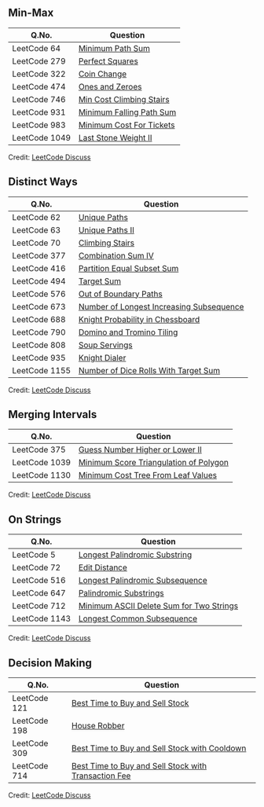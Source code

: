 ## Min-Max

| Q.No. | Question |
| --- | --- |
| LeetCode 64 | [Minimum Path Sum](https://grid47.xyz/posts/leetcode-64-minimum-path-sum-solution/) |
| LeetCode 279 | [Perfect Squares](https://grid47.xyz/posts/leetcode-279-perfect-squares-solution/) |
| LeetCode 322 | [Coin Change](https://grid47.xyz/posts/leetcode-322-coin-change-solution/) |
| LeetCode 474 | [Ones and Zeroes](https://grid47.xyz/posts/leetcode-474-ones-and-zeroes-solution/) |
| LeetCode 746 | [Min Cost Climbing Stairs](https://grid47.xyz/posts/leetcode-746-min-cost-climbing-stairs-solution/) |
| LeetCode 931 | [Minimum Falling Path Sum](https://grid47.xyz/posts/leetcode-931-minimum-falling-path-sum-solution/) |
| LeetCode 983 | [Minimum Cost For Tickets](https://grid47.xyz/posts/leetcode-983-minimum-cost-for-tickets-solution/) |
| LeetCode 1049 | [Last Stone Weight II](https://grid47.xyz/posts/leetcode-1049-last-stone-weight-ii-solution/) |

Credit: [LeetCode Discuss](https://leetcode.com/discuss/general-discussion/458695/dynamic-programming-patterns#Decision-Making)

## Distinct Ways

| Q.No. | Question |
| --- | --- |
| LeetCode 62 | [Unique Paths](https://grid47.xyz/posts/leetcode-62-unique-paths-solution/) |
| LeetCode 63 | [Unique Paths II](https://grid47.xyz/posts/leetcode-63-unique-paths-ii-solution/) |
| LeetCode 70 | [Climbing Stairs](https://grid47.xyz/posts/leetcode-70-climbing-stairs-solution/) |
| LeetCode 377 | [Combination Sum IV](https://grid47.xyz/posts/leetcode-377-combination-sum-iv-solution/) |
| LeetCode 416 | [Partition Equal Subset Sum](https://grid47.xyz/posts/leetcode-416-partition-equal-subset-sum-solution/) |
| LeetCode 494 | [Target Sum](https://grid47.xyz/posts/leetcode-494-target-sum-solution/) |
| LeetCode 576 | [Out of Boundary Paths](https://grid47.xyz/posts/leetcode-576-out-of-boundary-paths-solution/) |
| LeetCode 673 | [Number of Longest Increasing Subsequence](https://grid47.xyz/posts/leetcode-673-number-of-longest-increasing-subsequence-solution/) |
| LeetCode 688 | [Knight Probability in Chessboard](https://grid47.xyz/posts/leetcode-688-knight-probability-in-chessboard-solution/) |
| LeetCode 790 | [Domino and Tromino Tiling](https://grid47.xyz/posts/leetcode-790-domino-and-tromino-tiling-solution/) |
| LeetCode 808 | [Soup Servings](https://grid47.xyz/posts/leetcode-808-soup-servings-solution/) |
| LeetCode 935 | [Knight Dialer](https://grid47.xyz/posts/leetcode-935-knight-dialer-solution/) |
| LeetCode 1155 | [Number of Dice Rolls With Target Sum](https://grid47.xyz/posts/leetcode-1155-number-of-dice-rolls-with-target-sum-solution/) |

Credit: [LeetCode Discuss](https://leetcode.com/discuss/general-discussion/458695/dynamic-programming-patterns#Decision-Making)

## Merging Intervals

| Q.No. | Question |
| --- | --- |
| LeetCode 375 | [Guess Number Higher or Lower II](https://grid47.xyz/posts/leetcode-375-guess-number-higher-or-lower-ii-solution/) |
| LeetCode 1039 | [Minimum Score Triangulation of Polygon](https://grid47.xyz/posts/leetcode-1039-minimum-score-triangulation-of-polygon-solution/) |
| LeetCode 1130 | [Minimum Cost Tree From Leaf Values](https://grid47.xyz/posts/leetcode-1130-minimum-cost-tree-from-leaf-values-solution/) |

Credit: [LeetCode Discuss](https://leetcode.com/discuss/general-discussion/458695/dynamic-programming-patterns#Decision-Making)

## On Strings

| Q.No. | Question |
| --- | --- |
| LeetCode 5 | [Longest Palindromic Substring](https://grid47.xyz/posts/leetcode-5-longest-palindromic-substring-solution/) |
| LeetCode 72 | [Edit Distance](https://grid47.xyz/posts/leetcode-72-edit-distance-solution/) |
| LeetCode 516 | [Longest Palindromic Subsequence](https://grid47.xyz/posts/leetcode-516-longest-palindromic-subsequence-solution/) |
| LeetCode 647 | [Palindromic Substrings](https://grid47.xyz/posts/leetcode-647-palindromic-substrings-solution/) |
| LeetCode 712 | [Minimum ASCII Delete Sum for Two Strings](https://grid47.xyz/posts/leetcode-712-minimum-ascii-delete-sum-for-two-strings-solution/) |
| LeetCode 1143 | [Longest Common Subsequence](https://grid47.xyz/posts/leetcode-1143-longest-common-subsequence-solution/) |

Credit: [LeetCode Discuss](https://leetcode.com/discuss/general-discussion/458695/dynamic-programming-patterns#Decision-Making)

## Decision Making

| Q.No. | Question |
| --- | --- |
| LeetCode 121 | [Best Time to Buy and Sell Stock](https://grid47.xyz/posts/leetcode-121-best-time-to-buy-and-sell-stock-solution/) |
| LeetCode 198 | [House Robber](https://grid47.xyz/posts/leetcode-198-house-robber-solution/) |
| LeetCode 309 | [Best Time to Buy and Sell Stock with Cooldown](https://grid47.xyz/posts/leetcode-309-best-time-to-buy-and-sell-stock-with-cooldown-solution/) |
| LeetCode 714 | [Best Time to Buy and Sell Stock with Transaction Fee](https://grid47.xyz/posts/leetcode-714-best-time-to-buy-and-sell-stock-with-transaction-fee-solution/) |

Credit: [LeetCode Discuss](https://leetcode.com/discuss/general-discussion/458695/dynamic-programming-patterns#Decision-Making)


